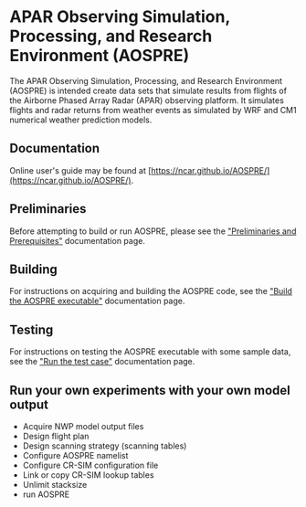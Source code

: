 # APAR Observing Simulation, Processing, and Research Environment (AOSPRE)

The APAR Observing Simulation, Processing, and Research Environment (AOSPRE) is intended create data sets that simulate results from flights of the Airborne Phased Array Radar (APAR) observing platform.  It simulates flights and radar returns from weather events as simulated by WRF and CM1 numerical weather prediction models.

## Documentation

Online user's guide may be found at [https://ncar.github.io/AOSPRE/](https://ncar.github.io/AOSPRE/).

## Preliminaries

Before attempting to build or run AOSPRE, please see the ["Preliminaries and Prerequisites"](https://ncar.github.io/AOSPRE/preliminaries.md) documentation page.

## Building

For instructions on acquiring and building the AOSPRE code, see the ["Build the AOSPRE executable"](https://ncar.github.io/AOSPRE/building.md) documentation page.

## Testing

For instructions on testing the AOSPRE executable with some sample data, see the ["Run the test case"](https://ncar.github.io/AOSPRE/testcase.md) documentation page.

## Run your own experiments with your own model output

- Acquire NWP model output files
- Design flight plan
- Design scanning strategy (scanning tables)
- Configure AOSPRE namelist
- Configure CR-SIM configuration file
- Link or copy CR-SIM lookup tables
- Unlimit stacksize
- run AOSPRE
